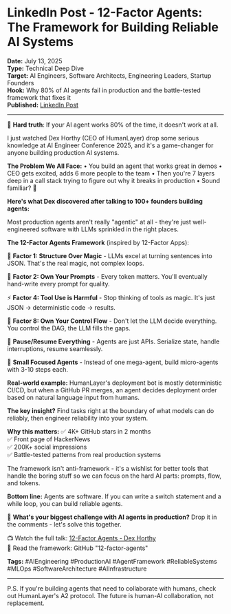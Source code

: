 # LinkedIn Post - 12-Factor Agents: The Framework for Building Reliable AI Systems

**Date:** July 13, 2025  
**Type:** Technical Deep Dive  
**Target:** AI Engineers, Software Architects, Engineering Leaders, Startup Founders  
**Hook:** Why 80% of AI agents fail in production and the battle-tested framework that fixes it  
**Published:** [LinkedIn Post](https://www.linkedin.com/feed/update/urn:li:activity:7350161396627607552/)

---

🚨 **Hard truth**: If your AI agent works 80% of the time, it doesn't work at all.

I just watched Dex Horthy (CEO of HumanLayer) drop some serious knowledge at AI Engineer Conference 2025, and it's a game-changer for anyone building production AI systems.

**The Problem We All Face:**
• You build an agent that works great in demos
• CEO gets excited, adds 6 more people to the team
• Then you're 7 layers deep in a call stack trying to figure out why it breaks in production
• Sound familiar? 🤕

**Here's what Dex discovered after talking to 100+ founders building agents:**

Most production agents aren't really "agentic" at all - they're just well-engineered software with LLMs sprinkled in the right places.

**The 12-Factor Agents Framework** (inspired by 12-Factor Apps):

🔧 **Factor 1: Structure Over Magic** - LLMs excel at turning sentences into JSON. That's the real magic, not complex loops.

🎯 **Factor 2: Own Your Prompts** - Every token matters. You'll eventually hand-write every prompt for quality.

⚡ **Factor 4: Tool Use is Harmful** - Stop thinking of tools as magic. It's just JSON → deterministic code → results.

🔄 **Factor 8: Own Your Control Flow** - Don't let the LLM decide everything. You control the DAG, the LLM fills the gaps.

🔄 **Pause/Resume Everything** - Agents are just APIs. Serialize state, handle interruptions, resume seamlessly.

🎯 **Small Focused Agents** - Instead of one mega-agent, build micro-agents with 3-10 steps each.

**Real-world example:** HumanLayer's deployment bot is mostly deterministic CI/CD, but when a GitHub PR merges, an agent decides deployment order based on natural language input from humans.

**The key insight?** Find tasks right at the boundary of what models can do reliably, then engineer reliability into your system.

**Why this matters:**
✅ 4K+ GitHub stars in 2 months  
✅ Front page of HackerNews  
✅ 200K+ social impressions  
✅ Battle-tested patterns from real production systems

The framework isn't anti-framework - it's a wishlist for better tools that handle the boring stuff so we can focus on the hard AI parts: prompts, flow, and tokens.

**Bottom line:** Agents are software. If you can write a switch statement and a while loop, you can build reliable agents.

🎯 **What's your biggest challenge with AI agents in production?** Drop it in the comments - let's solve this together.

📺 Watch the full talk: [12-Factor Agents - Dex Horthy](https://www.youtube.com/watch?v=8kMaTybvDUw)  
📖 Read the framework: GitHub "12-factor-agents"

**Tags:** #AIEngineering #ProductionAI #AgentFramework #ReliableSystems #MLOps #SoftwareArchitecture #AIInfrastructure

---

P.S. If you're building agents that need to collaborate with humans, check out HumanLayer's A2 protocol. The future is human-AI collaboration, not replacement.
